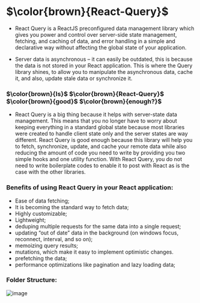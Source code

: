 # $\color{brown}{React-Query}$  
* React Query is a ReactJS preconfigured data management library which gives you power and control over server-side state management, fetching, and caching of data, and error handling in a simple and declarative way without affecting the global state of your application.

* Server data is asynchronous – it can easily be outdated, this is because the data is not stored in your React application. This is where the Query library shines, to allow you to manipulate the asynchronous data, cache it, and also, update stale data or synchronize it.

### $\color{brown}{Is}$ $\color{brown}{React-Query}$ $\color{brown}{good}$ $\color{brown}{enough?}$ 
* React Query is a big thing because it helps with server-state data management. This means that you no longer have to worry about keeping everything in a standard global state because most libraries were created to handle client state only and the server states are way different. React Query is good enough because this library will help you to fetch, synchronize, update, and cache your remote data while also reducing the amount of code you need to write by providing you two simple hooks and one utility function. With React Query, you do not need to write boilerplate codes to enable it to post with React as is the case with the other libraries.

### Benefits of using React Query in your React application:
* Ease of data fetching;
* It is becoming the standard way to fetch data;
* Highly customizable;
* Lightweight;
* deduping multiple requests for the same data into a single request;
* updating “out of date” data in the background (on windows focus, reconnect, interval, and so on);
* memoizing query results;
* mutations, which make it easy to implement optimistic changes.
* prefetching the data;
* performance optimizations like pagination and lazy loading data;

### Folder Structure:

![image](https://github.com/UlfetZakirli/React-Query-CRUD/assets/88549805/51f8eb08-5970-42e4-bca8-0729b865a576)



